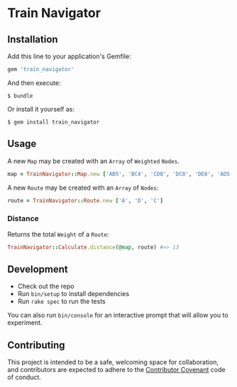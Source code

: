 # Train Navigator

## Installation

Add this line to your application's Gemfile:

```ruby
gem 'train_navigator'
```

And then execute:

    $ bundle

Or install it yourself as:

    $ gem install train_navigator

## Usage

A new `Map` may be created with an `Array` of `Weighted` `Nodes`.

```ruby
map = TrainNavigator::Map.new ['AB5', 'BC4', 'CD8', 'DC8', 'DE6', 'AD5', 'CE2', 'EB3', 'AE7']
```

A new `Route` may be created with an `Array` of `Nodes`:

```ruby
route = TrainNavigator::Route.new ['A', 'D', 'C']
```

### Distance

Returns the total `Weight` of a `Route`:

```ruby
TrainNavigator::Calculate.distance(@map, route) #=> 13
```

## Development

- Check out the repo
- Run `bin/setup` to install dependencies
- Run `rake spec` to run the tests

You can also run `bin/console` for an interactive prompt that will allow you to experiment.

## Contributing

This project is intended to be a safe, welcoming space for collaboration, and contributors are expected to adhere to the [Contributor Covenant](http://contributor-covenant.org) code of conduct.
